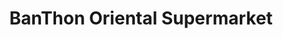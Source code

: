 ---
title: "BanThon Oriental Supermarket"
url: /bath/banthon-oriental-supermarket/
shop: convenience
---
